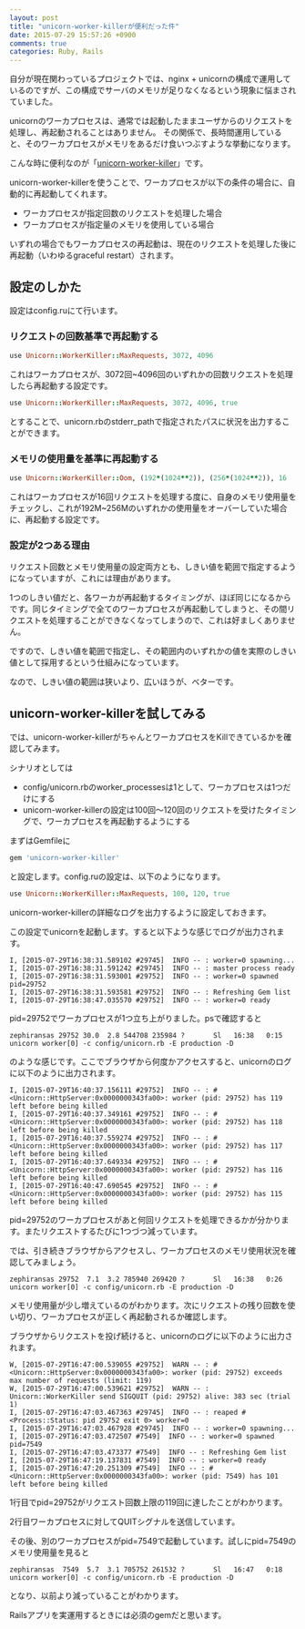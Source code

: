 ```yaml
---
layout: post
title: "unicorn-worker-killerが便利だった件"
date: 2015-07-29 15:57:26 +0900
comments: true
categories: Ruby, Rails
---
```


自分が現在関わっているプロジェクトでは、nginx + unicornの構成で運用しているのですが、この構成でサーバのメモリが足りなくなるという現象に悩まされていました。

unicornのワーカプロセスは、通常では起動したままユーザからのリクエストを処理し、再起動されることはありません。
その関係で、長時間運用していると、そのワーカプロセスがメモリをあるだけ食いつぶすような挙動になります。

こんな時に便利なのが「[unicorn-worker-killer](https://github.com/kzk/unicorn-worker-killer)」です。

unicorn-worker-killerを使うことで、ワーカプロセスが以下の条件の場合に、自動的に再起動してくれます。

- ワーカプロセスが指定回数のリクエストを処理した場合
- ワーカプロセスが指定量のメモリを使用している場合

いずれの場合でもワーカプロセスの再起動は、現在のリクエストを処理した後に再起動（いわゆるgraceful restart）されます。

## 設定のしかた

設定はconfig.ruにて行います。

### リクエストの回数基準で再起動する

``` ruby config.ru
use Unicorn::WorkerKiller::MaxRequests, 3072, 4096
```

これはワーカプロセスが、3072回~4096回のいずれかの回数リクエストを処理したら再起動する設定です。

``` ruby config.ru
use Unicorn::WorkerKiller::MaxRequests, 3072, 4096, true
```

とすることで、unicorn.rbのstderr_pathで指定されたパスに状況を出力することができます。

### メモリの使用量を基準に再起動する

``` ruby config.ru
use Unicorn::WorkerKiller::Oom, (192*(1024**2)), (256*(1024**2)), 16
```

これはワーカプロセスが16回リクエストを処理する度に、自身のメモリ使用量をチェックし、これが192M~256Mのいずれかの使用量をオーバーしていた場合に、再起動する設定です。

### 設定が2つある理由

リクエスト回数とメモリ使用量の設定両方とも、しきい値を範囲で指定するようになっていますが、これには理由があります。

1つのしきい値だと、各ワーカが再起動するタイミングが、ほぼ同じになるからです。同じタイミングで全てのワーカプロセスが再起動してしまうと、その間リクエストを処理することができなくなってしまうので、これは好ましくありません。

ですので、しきい値を範囲で指定し、その範囲内のいずれかの値を実際のしきい値として採用するという仕組みになっています。

なので、しきい値の範囲は狭いより、広いほうが、ベターです。

## unicorn-worker-killerを試してみる
では、unicorn-worker-killerがちゃんとワーカプロセスをKillできているかを確認してみます。

シナリオとしては

- config/unicorn.rbのworker_processesは1として、ワーカプロセスは1つだけにする
- unicorn-worker-killerの設定は100回〜120回のリクエストを受けたタイミングで、ワーカプロセスを再起動するようにする

まずはGemfileに

``` ruby Gemfile
gem 'unicorn-worker-killer'
```

と設定します。config.ruの設定は、以下のようになります。

``` ruby config.ru
use Unicorn::WorkerKiller::MaxRequests, 100, 120, true
```

unicorn-worker-killerの詳細なログを出力するように設定しておきます。

この設定でunicornを起動します。すると以下ような感じでログが出力されます。

```
I, [2015-07-29T16:38:31.589102 #29745]  INFO -- : worker=0 spawning...
I, [2015-07-29T16:38:31.591242 #29745]  INFO -- : master process ready
I, [2015-07-29T16:38:31.593001 #29752]  INFO -- : worker=0 spawned pid=29752
I, [2015-07-29T16:38:31.593581 #29752]  INFO -- : Refreshing Gem list
I, [2015-07-29T16:38:47.035570 #29752]  INFO -- : worker=0 ready
```

pid=29752でワーカプロセスが1つ立ち上がりました。psで確認すると

```
zephiransas 29752 30.0  2.8 544708 235984 ?       Sl   16:38   0:15 unicorn worker[0] -c config/unicorn.rb -E production -D  
```

のような感じです。ここでブラウザから何度かアクセスすると、unicornのログに以下のように出力されます。

```
I, [2015-07-29T16:40:37.156111 #29752]  INFO -- : #<Unicorn::HttpServer:0x0000000343fa00>: worker (pid: 29752) has 119 left before being killed
I, [2015-07-29T16:40:37.349161 #29752]  INFO -- : #<Unicorn::HttpServer:0x0000000343fa00>: worker (pid: 29752) has 118 left before being killed
I, [2015-07-29T16:40:37.559274 #29752]  INFO -- : #<Unicorn::HttpServer:0x0000000343fa00>: worker (pid: 29752) has 117 left before being killed
I, [2015-07-29T16:40:37.649334 #29752]  INFO -- : #<Unicorn::HttpServer:0x0000000343fa00>: worker (pid: 29752) has 116 left before being killed
I, [2015-07-29T16:40:47.690545 #29752]  INFO -- : #<Unicorn::HttpServer:0x0000000343fa00>: worker (pid: 29752) has 115 left before being killed
```

pid=29752のワーカプロセスがあと何回リクエストを処理できるかが分かります。またリクエストするたびに1つづつ減っています。

では、引き続きブラウザからアクセスし、ワーカプロセスのメモリ使用状況を確認してみましょう。

```
zephiransas 29752  7.1  3.2 785940 269420 ?       Sl   16:38   0:26 unicorn worker[0] -c config/unicorn.rb -E production -D
```

メモリ使用量が少し増えているのがわかります。次にリクエストの残り回数を使い切り、ワーカプロセスが正しく再起動されるか確認します。

ブラウザからリクエストを投げ続けると、unicornのログに以下のように出力されます。

```
W, [2015-07-29T16:47:00.539055 #29752]  WARN -- : #<Unicorn::HttpServer:0x0000000343fa00>: worker (pid: 29752) exceeds max number of requests (limit: 119)
W, [2015-07-29T16:47:00.539621 #29752]  WARN -- : Unicorn::WorkerKiller send SIGQUIT (pid: 29752) alive: 383 sec (trial 1)
I, [2015-07-29T16:47:03.467363 #29745]  INFO -- : reaped #<Process::Status: pid 29752 exit 0> worker=0
I, [2015-07-29T16:47:03.467928 #29745]  INFO -- : worker=0 spawning...
I, [2015-07-29T16:47:03.472507 #7549]  INFO -- : worker=0 spawned pid=7549
I, [2015-07-29T16:47:03.473377 #7549]  INFO -- : Refreshing Gem list
I, [2015-07-29T16:47:19.137831 #7549]  INFO -- : worker=0 ready
I, [2015-07-29T16:47:20.251309 #7549]  INFO -- : #<Unicorn::HttpServer:0x0000000343fa00>: worker (pid: 7549) has 101 left before being killed
```

1行目でpid=29752がリクエスト回数上限の119回に達したことがわかります。

2行目ワーカプロセスに対してQUITシグナルを送信しています。

その後、別のワーカプロセスがpid=7549で起動しています。試しにpid=7549のメモリ使用量を見ると

```
zephiransas  7549  5.7  3.1 705752 261532 ?       Sl   16:47   0:18 unicorn worker[0] -c config/unicorn.rb -E production -D
```

となり、以前より減っていることがわかります。

Railsアプリを実運用するときには必須のgemだと思います。
